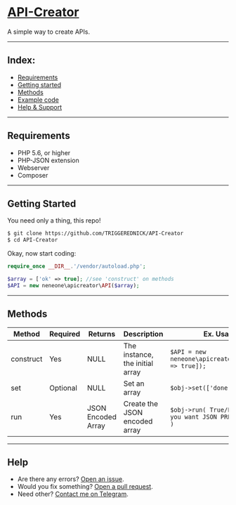 # [API-Creator](https://github.com/Neneone/API-Creator)
A simple way to create APIs.

---
## Index:
* [Requirements](#requirements)
* [Getting started](#getting-started)
* [Methods](#methods)
* [Example code](https://github.com/TRIGGEREDNICK/API-Creator/blob/master/example.php)
* [Help & Support](#help)

---
## Requirements
* PHP 5.6, or higher
* PHP-JSON extension
* Webserver
* Composer

---
## Getting Started
You need only a thing, this repo!
```bash
$ git clone https://github.com/TRIGGEREDNICK/API-Creator
$ cd API-Creator
```
Okay, now start coding:
```php
require_once __DIR__.'/vendor/autoload.php';

$array = ['ok' => true]; //see 'construct' on methods
$API = new neneone\apicreator\API($array);
```

---
## Methods
|Method|Required|Returns|Description|Ex. Usage|
|------|--------|-------|-----------|---------|
|construct|Yes|NULL|The instance, the initial array|`$API = new neneone\apicreator\API(['ok' => true]);`|
|set|Optional|NULL|Set an array|`$obj->set(['done' => true]);`|
|run|Yes|JSON Encoded Array|Create the JSON encoded array|`$obj->run( True/False (if you want JSON PRETTY PRINT) )`|

---
## Help
* Are there any errors? [Open an issue](https://github.com/TRIGGEREDNICK/API-Creator/issues).
* Would you fix something? [Open a pull request](https://github.com/TRIGGEREDNICK/API-Creator/pulls).
* Need other? [Contact me on Telegram](https://t.me/TRIGGEREDNICK).
